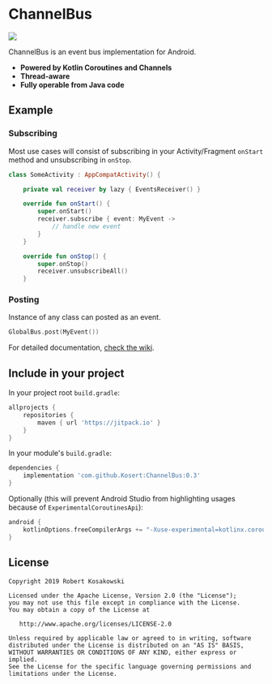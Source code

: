 # ChannelBus
[![](https://jitpack.io/v/Kosert/ChannelBus.svg)](https://jitpack.io/#Kosert/ChannelBus)

ChannelBus is an event bus implementation for Android. 
- **Powered by Kotlin Coroutines and Channels**
- **Thread-aware**
- **Fully operable from Java code**

## Example

### Subscribing
Most use cases will consist of subscribing in your Activity/Fragment `onStart` method and unsubscribing in `onStop`.
```kotlin
class SomeActivity : AppCompatActivity() {

    private val receiver by lazy { EventsReceiver() }

    override fun onStart() {
        super.onStart()
        receiver.subscribe { event: MyEvent ->
            // handle new event
        }
    }

    override fun onStop() {
        super.onStop()
        receiver.unsubscribeAll()
    }
```
### Posting
Instance of any class can posted as an event.
```kotlin
GlobalBus.post(MyEvent())
```

For detailed documentation, [check the wiki](https://github.com/Kosert/ChannelBus/wiki).


## Include in your project

In your project root `build.gradle`:
```gradle
allprojects {
    repositories {
        maven { url 'https://jitpack.io' }
    }
}
```

In your module's `build.gradle`:
```gradle
dependencies {
    implementation 'com.github.Kosert:ChannelBus:0.3'
}
```

Optionally (this will prevent Android Studio from highlighting usages because of `ExperimentalCoroutinesApi`):
```gradle
android {
    kotlinOptions.freeCompilerArgs += "-Xuse-experimental=kotlinx.coroutines.ExperimentalCoroutinesApi"
}
```


## License
```
Copyright 2019 Robert Kosakowski

Licensed under the Apache License, Version 2.0 (the "License");
you may not use this file except in compliance with the License.
You may obtain a copy of the License at

   http://www.apache.org/licenses/LICENSE-2.0

Unless required by applicable law or agreed to in writing, software
distributed under the License is distributed on an "AS IS" BASIS,
WITHOUT WARRANTIES OR CONDITIONS OF ANY KIND, either express or implied.
See the License for the specific language governing permissions and
limitations under the License.
```
